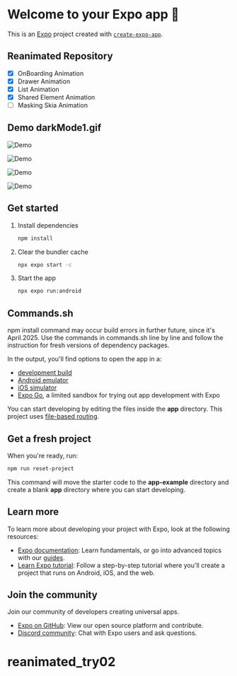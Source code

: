# Welcome to your Expo app 👋

This is an [Expo](https://expo.dev) project created with [`create-expo-app`](https://www.npmjs.com/package/create-expo-app).

## Reanimated Repository

- [x] OnBoarding Animation
- [x] Drawer Animation
- [x] List Animation
- [x] Shared Element Animation
- [ ] Masking Skia Animation

## Demo darkMode1.gif

![Demo](https://raw.githubusercontent.com/KangWoosung/reanimated_try02/master/assets/demos/ezgif-6d0bc7f1c01572.gif)

![Demo](https://raw.githubusercontent.com/KangWoosung/reanimated_try02/main/assets/demos/ezgif-3e24894f059d55.gif)

![Demo](https://raw.githubusercontent.com/KangWoosung/reanimated_try02/main/assets/demos/ezgif-745126c80772e1.gif)

![Demo](https://raw.githubusercontent.com/KangWoosung/reanimated_try02/master/assets/demos/darkMode1.gif)

## Get started

1. Install dependencies

   ```bash
   npm install
   ```

2. Clear the bundler cache

   ```bash
   npx expo start -c
   ```

3. Start the app

   ```bash
   npx expo run:android
   ```

## Commands.sh

npm install command may occur build errors in further future, since it's April.2025.
Use the commands in commands.sh line by line and follow the instruction for fresh versions of dependency packages.

In the output, you'll find options to open the app in a:

- [development build](https://docs.expo.dev/develop/development-builds/introduction/)
- [Android emulator](https://docs.expo.dev/workflow/android-studio-emulator/)
- [iOS simulator](https://docs.expo.dev/workflow/ios-simulator/)
- [Expo Go](https://expo.dev/go), a limited sandbox for trying out app development with Expo

You can start developing by editing the files inside the **app** directory. This project uses [file-based routing](https://docs.expo.dev/router/introduction).

## Get a fresh project

When you're ready, run:

```bash
npm run reset-project
```

This command will move the starter code to the **app-example** directory and create a blank **app** directory where you can start developing.

## Learn more

To learn more about developing your project with Expo, look at the following resources:

- [Expo documentation](https://docs.expo.dev/): Learn fundamentals, or go into advanced topics with our [guides](https://docs.expo.dev/guides).
- [Learn Expo tutorial](https://docs.expo.dev/tutorial/introduction/): Follow a step-by-step tutorial where you'll create a project that runs on Android, iOS, and the web.

## Join the community

Join our community of developers creating universal apps.

- [Expo on GitHub](https://github.com/expo/expo): View our open source platform and contribute.
- [Discord community](https://chat.expo.dev): Chat with Expo users and ask questions.

# reanimated_try02
